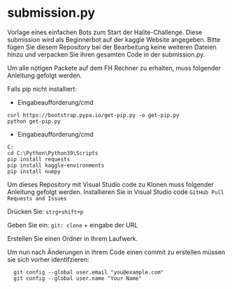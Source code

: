 # submission.py

Vorlage eines einfachen Bots zum Start der Halite-Challenge. Diese submission wird als Beginnerbot auf der
kaggle Website angegeben. Bitte fügen Sie diesem Repository bei der Bearbeitung keine weiteren Dateien hinzu und verpacken Sie ihren gesamten 
Code in der submission.py.



Um alle nötigen Packete auf dem FH Rechner zu erhalten, muss folgender Anleitung gefolgt werden.

Falls pip nicht installiert:

- Eingabeaufforderung/cmd
```console
curl https://bootstrap.pypa.io/get-pip.py -o get-pip.py
python get-pip.py
```
- Eingabeaufforderung/cmd
```console
C:
cd C:\Python\Python39\Scripts
pip install requests
pip install kaggle-environments
pip install numpy
```

Um dieses Repository mit Visual Studio code zu Klonen muss folgender Anleitung gefolgt werden.
Installieren Sie in Visual Studio code ```GitHub Pull Requests and Issues```

Drücken Sie: ```strg+shift+p```

Geben Sie ein: ```git: clone``` + eingabe der URL

Erstellen Sie einen Ordner in Ihrem Laufwerk.

Um nun nach Änderungen in ihrem Code einen commit zu erstellen müssen sie sich vorher identifzieren:
```
  git config --global user.email "you@example.com"
  git config --global user.name "Your Name"
```
